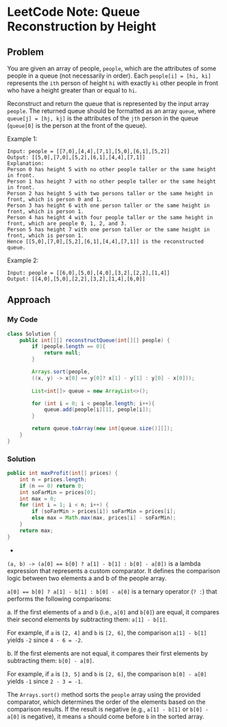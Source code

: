 # LeetCode Note: Queue Reconstruction by Height

## Problem 

You are given an array of people, `people`, which are the attributes of some people in a queue (not necessarily in order). Each `people[i] = [hi, ki]` represents the `ith` person of height `hi` with exactly `ki` other people in front who have a height greater than or equal to `hi`.

Reconstruct and return the queue that is represented by the input array `people`. The returned queue should be formatted as an array `queue`, where `queue[j] = [hj, kj]` is the attributes of the `jth` person in the queue (`queue[0]` is the person at the front of the queue).


Example 1:
```
Input: people = [[7,0],[4,4],[7,1],[5,0],[6,1],[5,2]]
Output: [[5,0],[7,0],[5,2],[6,1],[4,4],[7,1]]
Explanation:
Person 0 has height 5 with no other people taller or the same height in front.
Person 1 has height 7 with no other people taller or the same height in front.
Person 2 has height 5 with two persons taller or the same height in front, which is person 0 and 1.
Person 3 has height 6 with one person taller or the same height in front, which is person 1.
Person 4 has height 4 with four people taller or the same height in front, which are people 0, 1, 2, and 3.
Person 5 has height 7 with one person taller or the same height in front, which is person 1.
Hence [[5,0],[7,0],[5,2],[6,1],[4,4],[7,1]] is the reconstructed queue.
```

Example 2:
```
Input: people = [[6,0],[5,0],[4,0],[3,2],[2,2],[1,4]]
Output: [[4,0],[5,0],[2,2],[3,2],[1,4],[6,0]]
```


## Approach

### My Code

```java
class Solution {
    public int[][] reconstructQueue(int[][] people) {
        if (people.length == 0){
            return null;
        }

        Arrays.sort(people,
        ((x, y) -> x[0] == y[0]? x[1] - y[1] : y[0] - x[0]));
        
        List<int[]> queue = new ArrayList<>();

        for (int i = 0; i < people.length; i++){
            queue.add(people[i][1], people[i]);
        }

        return queue.toArray(new int[queue.size()][]);
    }
}
```

### Solution

```java
public int maxProfit(int[] prices) {
    int n = prices.length;
    if (n == 0) return 0;
    int soFarMin = prices[0];
    int max = 0;
    for (int i = 1; i < n; i++) {
        if (soFarMin > prices[i]) soFarMin = prices[i];
        else max = Math.max(max, prices[i] - soFarMin);
    }
    return max;
}
```

*
`(a, b) -> (a[0] == b[0] ? a[1] - b[1] : b[0] - a[0])` is a lambda expression that represents a custom comparator. It defines the comparison logic between two elements a and b of the people array.

`a[0] == b[0] ? a[1] - b[1] : b[0] - a[0]` is a ternary operator (`? :`) that performs the following comparisons:

a. If the first elements of `a` and `b` (i.e., `a[0]` and `b[0]`) are equal, it compares their second elements by subtracting them: `a[1] - b[1]`.

For example, if `a` is `[2, 4]` and `b` is `[2, 6]`, the comparison `a[1] - b[1]` yields `-2` since `4 - 6 = -2`.

b. If the first elements are not equal, it compares their first elements by subtracting them: `b[0] - a[0]`.

For example, if `a` is `[3, 5]` and `b` is `[2, 6]`, the comparison `b[0] - a[0]` yields `-1` since `2 - 3 = -1`.

The `Arrays.sort()` method sorts the `people` array using the provided comparator, which determines the order of the elements based on the comparison results. If the result is negative (e.g., `a[1] - b[1]` or `b[0] - a[0]` is negative), it means `a` should come before `b` in the sorted array.
